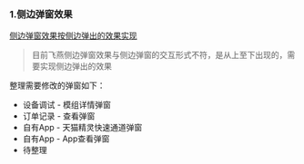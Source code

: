 ### 1.侧边弹窗效果
[侧边弹窗效果按侧边弹出的效果实现](https://aone.alibaba-inc.com/req/23118525)

> 目前飞燕侧边弹窗效果与侧边弹窗的交互形式不符，是从上至下出现的，需要实现侧边弹出的效果

整理需要修改的弹窗如下：
- 设备调试 - 模组详情弹窗
- 订单记录 - 查看弹窗
- 自有App - 天猫精灵快速通道弹窗
- 自有App - App查看弹窗
- 待整理